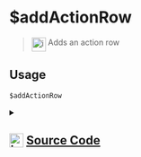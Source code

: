 # $addActionRow
> <img align="top" src="https://upload.wikimedia.org/wikipedia/commons/thumb/e/e4/Infobox_info_icon.svg/160px-Infobox_info_icon.svg.png?20150409153300" alt="image" width="25" height="auto"> Adds an action row
## Usage
```
$addActionRow
```
<details>
<summary>
    
## <img align="top" src="https://cdn4.iconfinder.com/data/icons/iconsimple-logotypes/512/github-512.png" alt="image" width="25" height="auto">  [Source Code](https://github.com/tryforge/ForgeScript-V2/blob/main/src/native/addActionRow.ts)
    
</summary>
    
```ts
import { ActionRowBuilder } from "discord.js"
import { NativeFunction, Return } from "../structures"

export default new NativeFunction({
    name: "$addActionRow",
    version: "1.0.0",
    description: "Adds an action row",
    unwrap: true,
    execute(ctx) {
        ctx.container.components.push(new ActionRowBuilder())
        return Return.success()
    },
})

```
    
</details>